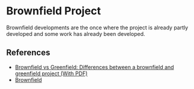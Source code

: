 # Brownfield Project

Brownfield developments are the once where the project is already partly developed and some work has already been developed.

## References

- [Brownfield vs Greenfield: Differences between a brownfield and greenfield project (With PDF)](https://whatispiping.com/brownfield-vs-greenfield/?expand_article=1)
- [Brownfield](https://www.techopedia.com/definition/24409/brownfield)
